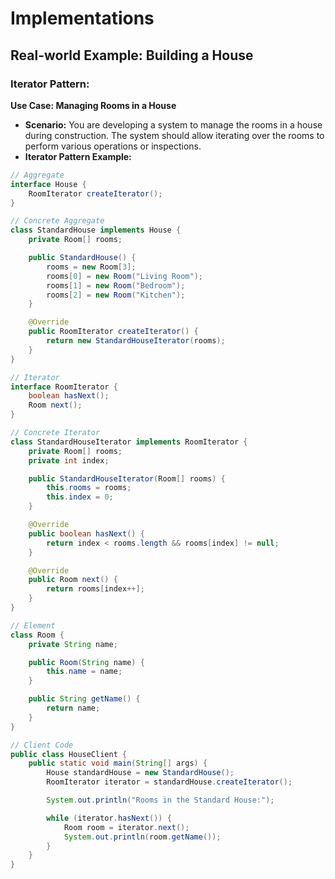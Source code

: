# Implementations

## Real-world Example: Building a House

### Iterator Pattern:

**Use Case: Managing Rooms in a House**
- **Scenario:** You are developing a system to manage the rooms in a house during construction. The system should allow iterating over the rooms to perform various operations or inspections.
- **Iterator Pattern Example:**

```java
// Aggregate
interface House {
    RoomIterator createIterator();
}

// Concrete Aggregate
class StandardHouse implements House {
    private Room[] rooms;

    public StandardHouse() {
        rooms = new Room[3];
        rooms[0] = new Room("Living Room");
        rooms[1] = new Room("Bedroom");
        rooms[2] = new Room("Kitchen");
    }

    @Override
    public RoomIterator createIterator() {
        return new StandardHouseIterator(rooms);
    }
}

// Iterator
interface RoomIterator {
    boolean hasNext();
    Room next();
}

// Concrete Iterator
class StandardHouseIterator implements RoomIterator {
    private Room[] rooms;
    private int index;

    public StandardHouseIterator(Room[] rooms) {
        this.rooms = rooms;
        this.index = 0;
    }

    @Override
    public boolean hasNext() {
        return index < rooms.length && rooms[index] != null;
    }

    @Override
    public Room next() {
        return rooms[index++];
    }
}

// Element
class Room {
    private String name;

    public Room(String name) {
        this.name = name;
    }

    public String getName() {
        return name;
    }
}

// Client Code
public class HouseClient {
    public static void main(String[] args) {
        House standardHouse = new StandardHouse();
        RoomIterator iterator = standardHouse.createIterator();

        System.out.println("Rooms in the Standard House:");

        while (iterator.hasNext()) {
            Room room = iterator.next();
            System.out.println(room.getName());
        }
    }
}
